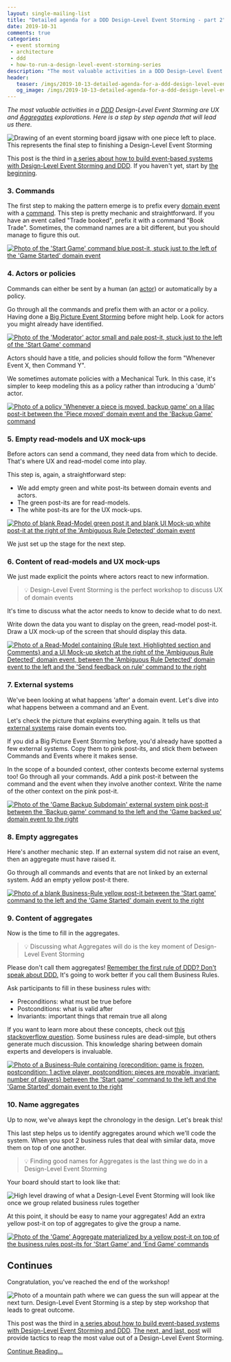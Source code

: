 ```yaml
---
layout: single-mailing-list
title: "Detailed agenda for a DDD Design-Level Event Storming - part 2"
date: 2019-10-31
comments: true
categories:
 - event storming
 - architecture
 - ddd
 - how-to-run-a-design-level-event-storming-series
description: "The most valuable activities in a DDD Design-Level Event Storming are UX and Aggregates explorations. Here is a step by step agenda that will lead us there. The chain of events helps us to define good UX. Discussing business rules, then grouping them leads us to good Aggregate Names."
header:
   teaser: /imgs/2019-10-13-detailed-agenda-for-a-ddd-design-level-event-storming-part-2/design-level-event-storming-last-piece-teaser.jpeg
   og_image: /imgs/2019-10-13-detailed-agenda-for-a-ddd-design-level-event-storming-part-2/design-level-event-storming-last-piece-og.jpeg
---
```

_The most valuable activities in a [DDD](https://en.wikipedia.org/wiki/Domain-driven_design) Design-Level Event Storming are UX and [Aggregates](https://martinfowler.com/bliki/DDD_Aggregate.html) explorations. Here is a step by step agenda that will lead us there._

![Drawing of an event storming board jigsaw with one piece left to place. This represents the final step to finishing a Design-Level Event Storming]({{site.url}}/imgs/2019-10-13-detailed-agenda-for-a-ddd-design-level-event-storming-part-2/design-level-event-storming-last-piece.jpeg)

This post is the third in [a series about how to build event-based systems with Design-Level Event Storming and DDD]({{site.url}}/categories/#how-to-run-a-design-level-event-storming-series). If you haven't yet, start by [the beginning]({{site.url}}/why-should-we-use-design-level-event-storming-for-ddd/).

### 3. Commands

The first step to making the pattern emerge is to prefix every [domain event](https://martinfowler.com/eaaDev/DomainEvent.html) with a [command](https://en.wikipedia.org/wiki/Command_pattern). This step is pretty mechanic and straightforward. If you have an event called "Trade booked", prefix it with a command "Book Trade". Sometimes, the command names are a bit different, but you should manage to figure this out.

[![Photo of the 'Start Game' command blue post-it, stuck just to the left of the 'Game Started' domain event]({{site.url}}/imgs/2019-10-13-detailed-agenda-for-a-ddd-design-level-event-storming-part-2/command-small.jpg)]({{site.url}}/imgs/2019-10-13-detailed-agenda-for-a-ddd-design-level-event-storming-part-2/command.jpg)

### 4. Actors or policies

Commands can either be sent by a human (an [actor]({{site.url}}/detailed-agenda-of-a-ddd-big-picture-event-storming-part-2/)) or automatically by a policy.

Go through all the commands and prefix them with an actor or a policy. Having done a [Big Picture Event Storming]({{site.url}}/detailed-agenda-of-a-ddd-big-picture-event-storming-part-1/) before might help. Look for actors you might already have identified.

[![Photo of the 'Moderator' actor small and pale post-it, stuck just to the left of the 'Start Game' command]({{site.url}}/imgs/2019-10-13-detailed-agenda-for-a-ddd-design-level-event-storming-part-2/actor-small.jpg)]({{site.url}}/imgs/2019-10-13-detailed-agenda-for-a-ddd-design-level-event-storming-part-2/actor.jpg)

Actors should have a title, and policies should follow the form "Whenever Event X, then Command Y".

We sometimes automate policies with a Mechanical Turk. In this case, it's simpler to keep modeling this as a policy rather than introducing a 'dumb' actor.

[![Photo of a policy 'Whenever a piece is moved, backup game' on a lilac post-it between the 'Piece moved' domain event and the 'Backup Game' command]({{site.url}}/imgs/2019-10-13-detailed-agenda-for-a-ddd-design-level-event-storming-part-2/policy-small.jpg)]({{site.url}}/imgs/2019-10-13-detailed-agenda-for-a-ddd-design-level-event-storming-part-2/policy.jpg)

### 5. Empty read-models and UX mock-ups

Before actors can send a command, they need data from which to decide. That's where UX and read-model come into play.

This step is, again, a straightforward step:

*   We add empty green and white post-its between domain events and actors. 
*   The green post-its are for read-models. 
*   The white post-its are for the UX mock-ups.

[![Photo of blank Read-Model green post it and blank UI Mock-up white post-it at the right of the 'Ambiguous Rule Detected' domain event]({{site.url}}/imgs/2019-10-13-detailed-agenda-for-a-ddd-design-level-event-storming-part-2/blank-read-model-and-mock-up-small.jpg)]({{site.url}}/imgs/2019-10-13-detailed-agenda-for-a-ddd-design-level-event-storming-part-2/blank-read-model-and-mock-up.jpg)

We just set up the stage for the next step.

### 6. Content of read-models and UX mock-ups

We just made explicit the points where actors react to new information.

> 💡 Design-Level Event Storming is the perfect workshop to discuss UX of domain events

It's time to discuss what the actor needs to know to decide what to do next.

Write down the data you want to display on the green, read-model post-it. Draw a UX mock-up of the screen that should display this data.

[![Photo of a Read-Model containing {Rule text, Highlighted section and Comments} and a UI Mock-up sketch at the right of the 'Ambiguous Rule Detected' domain event, between the 'Ambiguous Rule Detected' domain event to the left and the 'Send feedback on rule' command to the right]({{site.url}}/imgs/2019-10-13-detailed-agenda-for-a-ddd-design-level-event-storming-part-2/read-model-and-mock-up-small.jpg)]({{site.url}}/imgs/2019-10-13-detailed-agenda-for-a-ddd-design-level-event-storming-part-2/read-model-and-mock-up.jpg)

### 7. External systems

We've been looking at what happens 'after' a domain event. Let's dive into what happens between a command and an Event.

Let's check the picture that explains everything again. It tells us that [external systems]({{site.url}}/detailed-agenda-of-a-ddd-big-picture-event-storming-part-2/) raise domain events too.

If you did a Big Picture Event Storming before, you'd already have spotted a few external systems. Copy them to pink post-its, and stick them between Commands and Events where it makes sense.

In the scope of a bounded context, other contexts become external systems too! Go through all your commands. Add a pink post-it between the command and the event when they involve another context. Write the name of the other context on the pink post-it.

[![Photo of the 'Game Backup Subdomain' external system pink post-it between the 'Backup game' command to the left and the 'Game backed up' domain event to the right]({{site.url}}/imgs/2019-10-13-detailed-agenda-for-a-ddd-design-level-event-storming-part-2/external-system-small.jpg)]({{site.url}}/imgs/2019-10-13-detailed-agenda-for-a-ddd-design-level-event-storming-part-2/external-system.jpg)

### 8. Empty aggregates

Here's another mechanic step. If an external system did not raise an event, then an aggregate must have raised it.

Go through all commands and events that are not linked by an external system. Add an empty yellow post-it there.

[![Photo of a blank Business-Rule yellow post-it between the 'Start game' command to the left and the 'Game Started' domain event to the right]({{site.url}}/imgs/2019-10-13-detailed-agenda-for-a-ddd-design-level-event-storming-part-2/blank-business-rule-small.jpg)]({{site.url}}/imgs/2019-10-13-detailed-agenda-for-a-ddd-design-level-event-storming-part-2/blank-business-rule.jpg)

### 9. Content of aggregates

Now is the time to fill in the aggregates.

> 💡 Discussing what Aggregates will do is the key moment of Design-Level Event Storming

Please don't call them aggregates! [Remember the first rule of DDD? Don't speak about DDD.]({{site.url}}/how-to-use-event-storming-to-introduce-domain-driven-design/) It's going to work better if you call them Business Rules.

Ask participants to fill in these business rules with:

*   Preconditions: what must be true before
*   Postconditions: what is valid after
*   Invariants: important things that remain true all along

If you want to learn more about these concepts, check out [this stackoverflow question](https://stackoverflow.com/questions/11331964/what-are-the-differences-pre-condition-post-condition-and-invariant-in-computer). Some business rules are dead-simple, but others generate much discussion. This knowledge sharing between domain experts and developers is invaluable.

[![Photo of a Business-Rule containing {precondition: game is frozen, postcondition: 1 active player, postcondition: pieces are movable, invariant: number of players} between the 'Start game' command to the left and the 'Game Started' domain event to the right]({{site.url}}/imgs/2019-10-13-detailed-agenda-for-a-ddd-design-level-event-storming-part-2/business-rule-small.jpg)]({{site.url}}/imgs/2019-10-13-detailed-agenda-for-a-ddd-design-level-event-storming-part-2/business-rule.jpg)

### 10. Name aggregates

Up to now, we've always kept the chronology in the design. Let's break this!

This last step helps us to identify aggregates around which we'll code the system. When you spot 2 business rules that deal with similar data, move them on top of one another.

> 💡 Finding good names for Aggregates is the last thing we do in a Design-Level Event Storming

Your board should start to look like that:

![High level drawing of what a Design-Level Event Storming will look like once we group related business rules together]({{site.url}}/imgs/2019-10-13-detailed-agenda-for-a-ddd-design-level-event-storming-part-2/merged-business-rules.jpeg)

At this point, it should be easy to name your aggregates! Add an extra yellow post-it on top of aggregates to give the group a name.

[![Photo of the 'Game' Aggregate materialized by a yellow post-it on top of the business rules post-its for 'Start Game' and 'End Game' commands]({{site.url}}/imgs/2019-10-13-detailed-agenda-for-a-ddd-design-level-event-storming-part-2/aggregate-small.jpg)]({{site.url}}/imgs/2019-10-13-detailed-agenda-for-a-ddd-design-level-event-storming-part-2/aggregate.jpg)

## Continues

Congratulation, you've reached the end of the workshop!

![Photo of a mountain path where we can guess the sun will appear at the next turn. Design-Level Event Storming is a step by step workshop that leads to great outcome.]({{site.url}}/imgs/2019-10-13-detailed-agenda-for-a-ddd-design-level-event-storming-part-2/end-of-the-path.jpg)

This post was the third in [a series about how to build event-based systems with Design-Level Event Storming and DDD]({{site.url}}/categories/#how-to-run-a-design-level-event-storming-series). [The next, and last, post]({{site.url}}/7-tactics-that-will-make-your-ddd-design-level-event-storming-pay-off/) will provide tactics to reap the most value out of a Design-Level Event Storming.

[Continue Reading...]({{site.url}}/7-tactics-that-will-make-your-ddd-design-level-event-storming-pay-off/)
